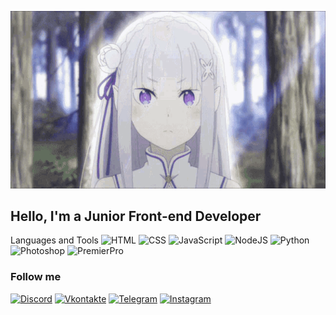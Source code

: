 [![Header](https://raw.githubusercontent.com/ItsZeroFour/ItsZeroFour/ca9baf62d88ada34a216cc41528960e2109c6b3b/assets/background.gif)](https://vk.com/nullbebra)

## Hello, I'm a Junior Front-end Developer

Languages and Tools
![HTML](https://img.shields.io/badge/-HTML-E34F26?style=for-the-badge)
![CSS](https://img.shields.io/badge/-CSS-1572B6?style=for-the-badge)
![JavaScript](https://img.shields.io/badge/-JavaScript-F7DF1E?style=for-the-badge)
![NodeJS](https://img.shields.io/badge/-NodeJS-339933?style=for-the-badge)
![Python](https://img.shields.io/badge/-Python-3776AB?style=for-the-badge)
![Photoshop](https://img.shields.io/badge/-Photoshop-31A8FF?style=for-the-badge)
![PremierPro](https://img.shields.io/badge/-PremierPro-9999FF?style=for-the-badge)

### Follow me

[![Discord](https://img.shields.io/badge/-Discord-090909?style=for-the-badge&logo=discord&logoColor=5865F2)](https://discord.gg/ZrfQXPVvMa)
[![Vkontakte](https://img.shields.io/badge/-Vkontakte-090909?style=for-the-badge&logo=vk&logoColor=0077FF)](https://vk.com/nullbebra)
[![Telegram](https://img.shields.io/badge/-Telegram-090909?style=for-the-badge&logo=telegram&logoColor=26A5E4)](https://t.me/ItsZeroFour)
[![Instagram](https://img.shields.io/badge/-Instagram-090909?style=for-the-badge&logo=instagram&logoColor=E4405F)](https://www.instagram.com/itszero.four/)
